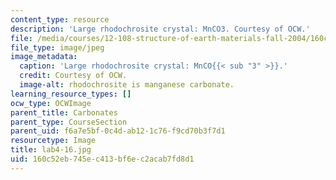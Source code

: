 ```yaml
---
content_type: resource
description: 'Large rhodochrosite crystal: MnCO3. Courtesy of OCW.'
file: /media/courses/12-108-structure-of-earth-materials-fall-2004/160c52eb745ec413bf6ec2acab7fd8d1_lab4-16.jpg
file_type: image/jpeg
image_metadata:
  caption: 'Large rhodochrosite crystal: MnCO{{< sub "3" >}}.'
  credit: Courtesy of OCW.
  image-alt: rhodochrosite is manganese carbonate.
learning_resource_types: []
ocw_type: OCWImage
parent_title: Carbonates
parent_type: CourseSection
parent_uid: f6a7e5bf-0c4d-ab12-1c76-f9cd70b3f7d1
resourcetype: Image
title: lab4-16.jpg
uid: 160c52eb-745e-c413-bf6e-c2acab7fd8d1
---
```

